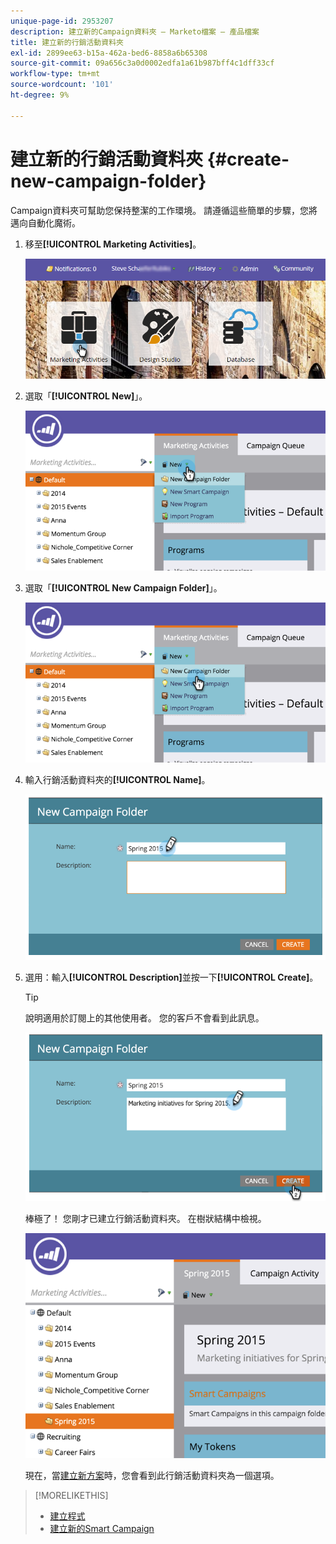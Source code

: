 ```yaml
---
unique-page-id: 2953207
description: 建立新的Campaign資料夾 — Marketo檔案 — 產品檔案
title: 建立新的行銷活動資料夾
exl-id: 2899ee63-b15a-462a-bed6-8858a6b65308
source-git-commit: 09a656c3a0d0002edfa1a61b987bff4c1dff33cf
workflow-type: tm+mt
source-wordcount: '101'
ht-degree: 9%

---
```


# 建立新的行銷活動資料夾 {#create-new-campaign-folder}

Campaign資料夾可幫助您保持整潔的工作環境。 請遵循這些簡單的步驟，您將邁向自動化魔術。

1. 移至&#x200B;**[!UICONTROL Marketing Activities]**。

   ![](assets/login-marketing-activities.png)

1. 選取「**[!UICONTROL New]**」。

   ![](assets/image2015-2-25-7-3a57-3a18.png)

1. 選取「**[!UICONTROL New Campaign Folder]**」。

   ![](assets/image2015-2-25-7-3a58-3a15.png)

1. 輸入行銷活動資料夾的&#x200B;**[!UICONTROL Name]**。

   ![](assets/image2015-2-25-8-3a0-3a20.png)

1. 選用：輸入&#x200B;**[!UICONTROL Description]**&#x200B;並按一下&#x200B;**[!UICONTROL Create]**。

   >[!TIP]
   >
   >說明適用於訂閱上的其他使用者。 您的客戶不會看到此訊息。

   ![](assets/image2015-2-25-8-3a9-3a3.png)

   棒極了！ 您剛才已建立行銷活動資料夾。 在樹狀結構中檢視。

   ![](assets/image2015-2-25-8-3a10-3a29.png)

   現在，當[建立新方案](/help/marketo/product-docs/core-marketo-concepts/programs/creating-programs/create-a-program.md)時，您會看到此行銷活動資料夾為一個選項。

>[!MORELIKETHIS]
>
>* [建立程式](/help/marketo/product-docs/core-marketo-concepts/programs/creating-programs/create-a-program.md)
>* [建立新的Smart Campaign](/help/marketo/product-docs/core-marketo-concepts/smart-campaigns/creating-a-smart-campaign/create-a-new-smart-campaign.md)
